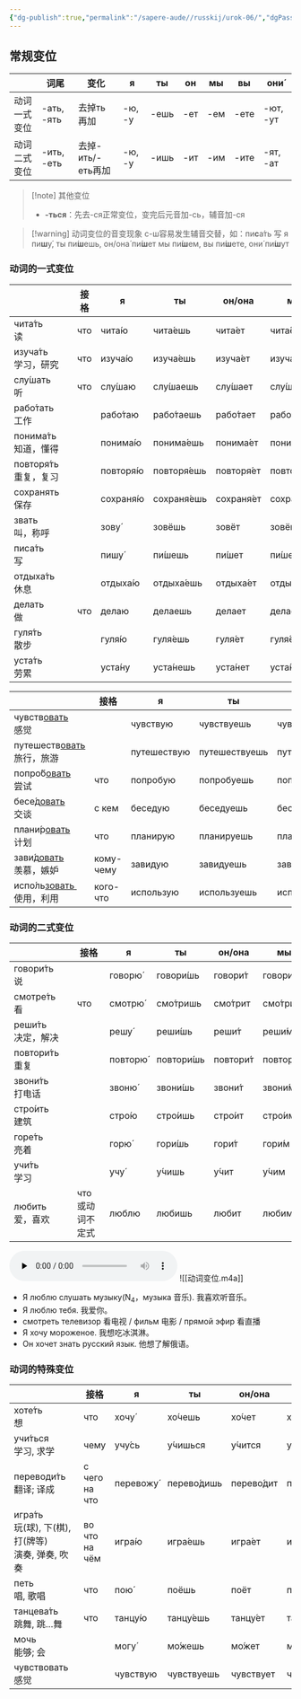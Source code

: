 ```yaml
---
{"dg-publish":true,"permalink":"/sapere-aude//russkij/urok-06/","dgPassFrontmatter":true}
---
```


## 常规变位

|        | 词尾         | 变化            | я      | ты   | он  | мы  | вы   | они́     |
| ------ | ---------- | ------------- | ------ | ---- | --- | --- | ---- | -------- |
| 动词一式变位 | -ать, -ять | 去掉ть再加        | -ю, -у | -ешь | -ет | -ем | -ете | -ют, -ут |
| 动词二式变位 | -ить, -еть | 去掉-ить/-еть再加 | -ю, -у | -ишь | -ит | -им | -ите | -ят, -ат |


> [!note] 其他变位
> - **-ться**：先去-ся正常变位，变完后元音加-сь，辅音加-ся


>[!warning] 动词变位的音变现象
> с-ш容易发生辅音交替，如：пи**с**а́ть 写
я пи**ш**у́, ты пи́**ш**ешь, он/она́ пи́**ш**ет
мы пи́**ш**ем, вы пи́**ш**ете, они́ пи́**ш**ут
### 动词的一式变位

|                      | 接格  | я         | ты          | он/она     | мы         | вы          | они        |
| :------------------- | --- | --------- | ----------- | ---------- | ---------- | ----------- | ---------- |
| чита́ть　<br>读        | что | чита́ю    | чита́ешь    | чита́ет    | чита́ем    | чита́ете    | чита́ют    |
| изуча́ть　<br>学习，研究   | что | изуча́ю   | изуча́ешь   | изуча́ет   | изуча́ем   | изуча́ете   | изуча́ют   |
| слу́шать　<br>听       | что | слу́шаю   | слу́шаешь   | слу́шает   | слу́шаем   | слу́шаете   | слу́шают   |
| рабо́тать　<br>工作     |     | рабо́таю  | рабо́таешь  | рабо́тает  | рабо́таем  | рабо́таете  | рабо́тают  |
| понима́ть　<br>知道，懂得  |     | понима́ю  | понима́ешь  | понима́ет  | понима́ем  | понима́ете  | понима́ют  |
| повторя́ть　<br>重复，复习 |     | повторя́ю | повторя́ешь | повторя́ет | повторя́ем | повторя́ете | повторя́ют |
| сохранять　<br>保存     |     | сохраня́ю | сохраня́ешь | сохраня́ет | сохраня́ем | сохраня́ете | сохраня́ют |
| звать　<br>叫，称呼       |     | зову́     | зовёшь      | зовёт      | зовём      | зовёте      | зову́т     |
| писа́ть　<br>写        |     | пишу́     | пи́шешь     | пи́шет     | пи́шем     | пи́шете     | пи́шут     |
| отдыха́ть　<br>休息     |     | отдыха́ю  | отдыха́ешь  | отдыха́ет  | отдыха́ем  | отдыха́ете  | отдыха́ют  |
| делать　<br>做         | что | делаю     | делаешь     | делает     | делаем     | делаете     | делают     |
| гуля́ть　<br>散步       |     | гуля́ю    | гуля́ешь    | гуля́ет    | гуля́ем    | гуля́ете    | гуля́ют    |
| уста́ть 　<br>劳累      |     | уста́ну   | уста́нешь   | уста́нет   | уста́нем   | уста́нете   | уста́нут   |


|                                  | 接格        | я           | ты            | он/она       | мы           | вы            | они          |
| :------------------------------- | --------- | ----------- | ------------- | ------------ | ------------ | ------------- | ------------ |
| чувств<u>овать</u>　<br>感觉        |           | чувствую    | чувствуешь    | чувствует    | чувствуем    | чувствуете    | чувствуют    |
| путешеств<u>овать</u> 　<br>旅行，旅游 |           | путешествую | путешествуешь | путешествует | путешествуем | путешествуете | путешествуют |
| попро́б<u>овать</u>　<br>尝试       | что       | попробую    | попробуешь    | попробует    | попробуем    | попробуете    | попробуют    |
| бесе́д<u>овать</u>　<br>交谈               | с кем     | беседую     | беседуешь     | беседует     | беседуем     | беседуете     | беседуют     |
| плани́р<u>овать</u>　<br>计划              | что       | планирую    | планируешь    | планирует    | планируем    | планируете    | планируют    |
| зави́д<u>овать</u>　<br>羡慕，嫉妒            | кому-чему | завидую     | завидуешь     | завидует     | завидуем     | завидуете     | завидуют     |
| испо́ль<u>зовать </u>　<br>使用，利用         | кого-что  | использую   | используешь   | использует   | используем   | используете   | используют   |

### 动词的二式变位

|                   | 接格             | я        | ты         | он/она    | мы        | вы         | они       |
| ----------------- | -------------- | -------- | ---------- | --------- | --------- | ---------- | --------- |
| говори́ть 　<br>说  |                | говорю́  | говори́шь  | говори́т  | говори́м  | говори́те  | говоря́т  |
| смотре́ть　<br>看   | что            | смотрю́  | смо́тришь  | смо́трит  | смо́трим  | смо́трите  | смо́трят  |
| реши́ть　<br>决定，解决 |                | решу́    | реши́шь    | реши́т    | реши́м    | реши́те    | реша́т    |
| повтори́ть　<br>重复 |                | повторю́ | повтори́шь | повтори́т | повтори́м | повтори́те | повторя́т |
| звони́ть　<br>打电话  |                | звоню́   | звони́шь   | звони́т   | звони́м   | звони́те   | звоня́т   |
| стро́ить　<br>建筑   |                | стро́ю   | стро́ишь   | стро́ит   | стро́им   | стро́ите   | стро́ят   |
| горе́ть　<br>亮着    |                | горю́    | гори́шь    | гори́т    | гори́м    | гори́те    | горя́т    |
| учи́ть　<br>学习     |                | учу́     | у́чишь     | у́чит     | у́чим     | у́чите     | у́чат     |
| любить　<br>爱，喜欢   | что　<br>或动词不定式 | люблю    | любишь     | любит     | любим     | любите     | любят     |
<audio id="audio" controls="" preload="none">
<source id="mp3" src="https://huangyahui.com/img/user/TARDIS/Assets/2024/动词变位.mp3">
</audio>
![[动词变位.m4a]]

- Я люблю слушать музыку(N<sub>4</sub>，музыка 音乐). 我喜欢听音乐。
- Я люблю тебя. 我爱你。
- смотреть телевизор 看电视 / фильм 电影 / прямой эфир 看直播
- Я хочу мороженое. 我想吃冰淇淋。
- Он хочет знать русский язык. 他想了解俄语。

### 动词的特殊变位

|                                             | 接格               | я         | ты          | он/она     | мы         | вы          | они        |
| ------------------------------------------- | ---------------- | --------- | ----------- | ---------- | ---------- | ----------- | ---------- |
| хоте́ть　<br>想                               | что              | хочу́     | хо́чешь     | хо́чет     | хоти́м     | хоти́те     | хотя́т     |
| учи́ться　<br>学习, 求学                         | чему             | учу́сь    | у́чишься    | у́чится    | у́чимся    | у́читесь    | у́чатся    |
| переводи́ть　<br>翻译; 译成                      | с чего<br>на что | перевожу́ | перево́дишь | перево́дит | перево́дим | перево́дите | перево́дят |
| игра́ть　<br>玩(球), 下(棋), 打(牌等)<br>演奏, 弹奏, 吹奏 | во что<br>на чём | игра́ю    | игра́ешь    | игра́ет    | игра́ем    | игра́ете    | игра́ют    |
| петь<br>唱, 歌唱                               | что              | пою́      | поёшь       | поёт       | поём       | поёте       | пою́т      |
| танцева́ть　<br>跳舞, 跳…舞                      | что              | танцу́ю   | танцу́ешь   | танцу́ет   | танцу́ем   | танцу́ете   | танцу́ют   |
| мочь　<br>能够; 会                              |                  | могу́     | мо́жешь     | мо́жет     | мо́жем     | мо́жете     | мо́гут     |
| чувствовать  感觉                             |                  | чувствую  | чувствуешь  | чувствует  | чувствуем  | чувствуете  | чувствуют  |


